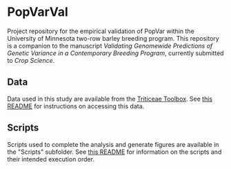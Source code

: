 
<!-- README.md is generated from README.Rmd. Please edit that file -->
PopVarVal
=========

Project repository for the empirical validation of PopVar within the University of Minnesota two-row barley breeding program. This repository is a companion to the manuscript *Validating Genomewide Predictions of Genetic Variance in a Contemporary Breeding Program*, currently submitted to *Crop Science*.

Data
----

Data used in this study are available from the [Triticeae Toolbox](https://triticeaetoolbox.org/barley). See [this README](https://github.com/neyhartj/PopVarVal/tree/master/Data) for instructions on accessing this data.

Scripts
-------

Scripts used to complete the analysis and generate figures are available in the "Scripts" subfolder. See [this README](https://github.com/neyhartj/PopVarVal/tree/master/Scripts) for information on the scripts and their intended execution order.

